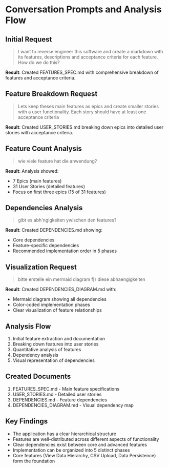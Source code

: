 # Conversation Prompts and Analysis Flow

## Initial Request
> I want to reverse engineer this software and create a markdown with its features, descriptions and acceptance criteria for each feature. How do we do this?

**Result**: Created FEATURES_SPEC.md with comprehensive breakdown of features and acceptance criteria.

## Feature Breakdown Request
> Lets keep theses main features as epics and create smaller stories with a user functionality. Each story should have at least one acceptance criteria

**Result**: Created USER_STORIES.md breaking down epics into detailed user stories with acceptance criteria.

## Feature Count Analysis
> wie viele feature hat die anwendung?

**Result**: Analysis showed:
- 7 Epics (main features)
- 31 User Stories (detailed features)
- Focus on first three epics (15 of 31 features)

## Dependencies Analysis
> gibt es abh'ngigkeiten ywischen den features?

**Result**: Created DEPENDENCIES.md showing:
- Core dependencies
- Feature-specific dependencies
- Recommended implementation order in 5 phases

## Visualization Request
> bitte erstelle ein mermaid diagram f[r diese abhaengigkeiten

**Result**: Created DEPENDENCIES_DIAGRAM.md with:
- Mermaid diagram showing all dependencies
- Color-coded implementation phases
- Clear visualization of feature relationships

## Analysis Flow
1. Initial feature extraction and documentation
2. Breaking down features into user stories
3. Quantitative analysis of features
4. Dependency analysis
5. Visual representation of dependencies

## Created Documents
1. FEATURES_SPEC.md - Main feature specifications
2. USER_STORIES.md - Detailed user stories
3. DEPENDENCIES.md - Feature dependencies
4. DEPENDENCIES_DIAGRAM.md - Visual dependency map

## Key Findings
- The application has a clear hierarchical structure
- Features are well-distributed across different aspects of functionality
- Clear dependencies exist between core and advanced features
- Implementation can be organized into 5 distinct phases
- Core features (View Data Hierarchy, CSV Upload, Data Persistence) form the foundation
